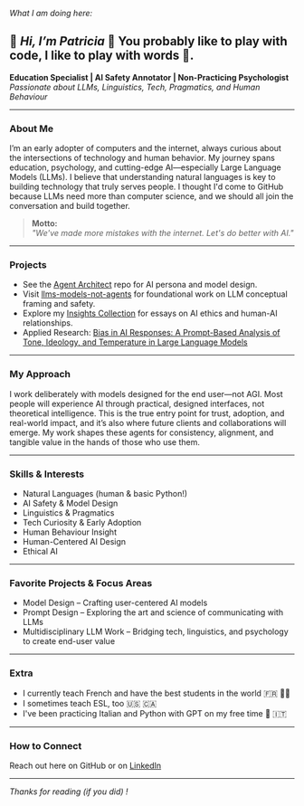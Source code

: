 *What I am doing here:*

## 🌱 *Hi, I’m Patricia* 👋 You probably like to play with code, I like to play with words 🧩.

**Education Specialist | AI Safety Annotator | Non-Practicing Psychologist**  
_Passionate about LLMs, Linguistics, Tech, Pragmatics, and Human Behaviour_

---

### About Me

I’m an early adopter of computers and the internet, always curious about the intersections of technology and human behavior. My journey spans education, psychology, and cutting-edge AI—especially Large Language Models (LLMs). I believe that understanding natural languages is key to building technology that truly serves people. I thought I'd come to GitHub because LLMs need more than computer science, and we should all join the conversation and build together.

> **Motto:**  
> _"We've made more mistakes with the internet. Let's do better with AI."_

---

### Projects

- See the [Agent Architect](https://github.com/patriciaschaffer/agent-architect/blob/main/archetypes.md) repo for AI persona and model design.  
- Visit [llms-models-not-agents](https://github.com/patriciaschaffer/llm-models-not-agents) for foundational work on LLM conceptual framing and safety.
- Explore my [Insights Collection](https://github.com/patriciaschaffer/patriciaschaffer/blob/main/insights/README.md) for essays on AI ethics and human-AI relationships.
- Applied Research: [Bias in AI Responses: A Prompt-Based Analysis of Tone, Ideology, and Temperature in Large Language Models](https://github.com/patriciaschaffer/about_me/tree/main/research)

---

### My Approach

I work deliberately with models designed for the end user—not AGI. Most people will experience AI through practical, designed interfaces, not theoretical intelligence. This is the true entry point for trust, adoption, and real-world impact, and it’s also where future clients and collaborations will emerge. My work shapes these agents for consistency, alignment, and tangible value in the hands of those who use them.

---

### Skills & Interests

- Natural Languages (human & basic Python!)
- AI Safety & Model Design
- Linguistics & Pragmatics
- Tech Curiosity & Early Adoption
- Human Behaviour Insight
- Human-Centered AI Design
- Ethical AI

---

### Favorite Projects & Focus Areas

- Model Design – Crafting user-centered AI models  
- Prompt Design – Exploring the art and science of communicating with LLMs  
- Multidisciplinary LLM Work – Bridging tech, linguistics, and psychology to create end-user value

---

### Extra

- I currently teach French and have the best students in the world 🇫🇷 👩‍🏫
- I sometimes teach ESL, too 🇺🇸 🇨🇦  
- I've been practicing Italian and Python with GPT on my free time 🐍 🇮🇹

---

### How to Connect

Reach out here on GitHub or on [LinkedIn](https://www.linkedin.com/in/patriciaschaffer)

---

_Thanks for reading (if you did) !_
